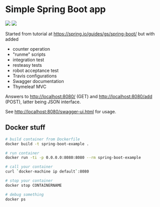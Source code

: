 Simple Spring Boot app
======================

<a href="https://travis-ci.org/eis/spring-boot-example" title="Build Status"><img src="https://api.travis-ci.org/eis/spring-boot-example.svg?branch=mvc"></a>
<a href="https://coveralls.io/github/eis/spring-boot-example?branch=mvc" title="Coverage Status"><img src="http://img.shields.io/coveralls/eis/spring-boot-example/mvc.svg"></a>

Started from tutorial at https://spring.io/guides/gs/spring-boot/ but with added
  - counter operation
  - "runme" scripts
  - integration test
  - resteasy tests
  - robot acceptance test
  - Travis configurations
  - Swagger documentation
  - Thymeleaf MVC

Answers to [http://localhost:8080/](http://localhost:8080/) (GET) and
[http://localhost:8080/add](http://localhost:8080/add) (POST), latter being
JSON interface.

See [http://localhost:8080/swagger-ui.html](http://localhost:8080/swagger-ui.html) for usage.

Docker stuff
------------

```bash
# build container from Dockerfile
docker build -t spring-boot-example .

# run container
docker run -ti -p 0.0.0.0:8080:8080 --rm spring-boot-example

# call your container
curl `docker-machine ip default`:8080

# stop your container
docker stop CONTAINERNAME

# debug something
docker ps
```

